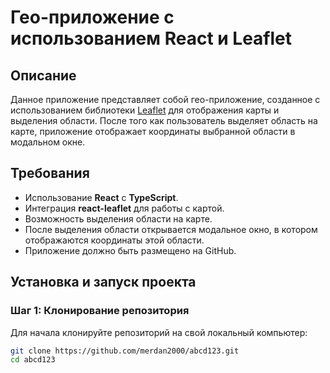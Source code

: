 # Гео-приложение с использованием React и Leaflet

## Описание

Данное приложение представляет собой гео-приложение, созданное с использованием библиотеки [Leaflet](https://leafletjs.com/) для отображения карты и выделения области. После того как пользователь выделяет область на карте, приложение отображает координаты выбранной области в модальном окне.

## Требования

- Использование **React** с **TypeScript**.
- Интеграция **react-leaflet** для работы с картой.
- Возможность выделения области на карте.
- После выделения области открывается модальное окно, в котором отображаются координаты этой области.
- Приложение должно быть размещено на GitHub.

## Установка и запуск проекта

### Шаг 1: Клонирование репозитория

Для начала клонируйте репозиторий на свой локальный компьютер:

```bash
git clone https://github.com/merdan2000/abcd123.git
cd abcd123
